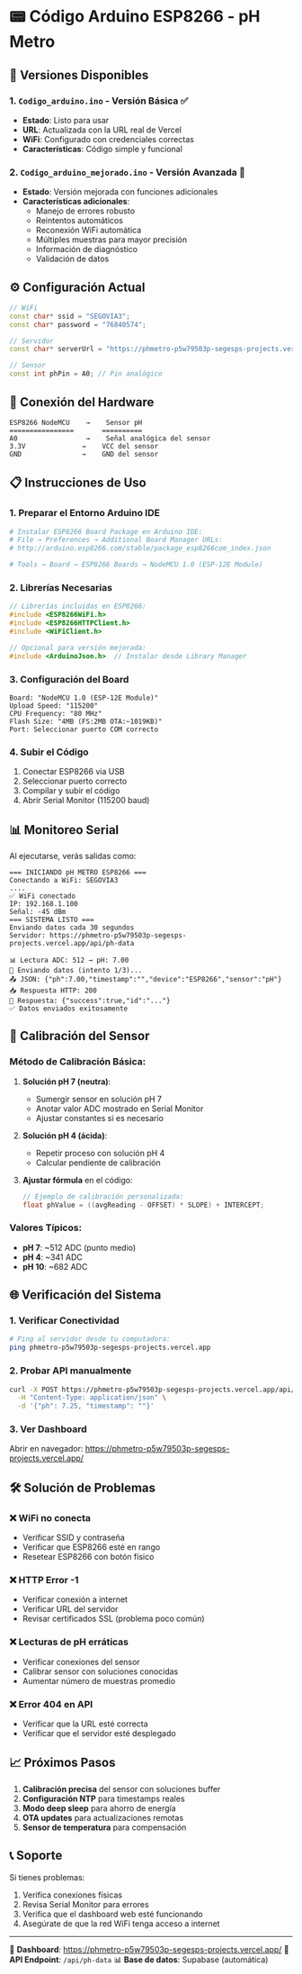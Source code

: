 # 📟 Código Arduino ESP8266 - pH Metro

## 🚀 Versiones Disponibles

### 1. `Codigo_arduino.ino` - Versión Básica ✅
- **Estado**: Listo para usar
- **URL**: Actualizada con la URL real de Vercel
- **WiFi**: Configurado con credenciales correctas
- **Características**: Código simple y funcional

### 2. `Codigo_arduino_mejorado.ino` - Versión Avanzada 🔧
- **Estado**: Versión mejorada con funciones adicionales
- **Características adicionales**:
  - Manejo de errores robusto
  - Reintentos automáticos
  - Reconexión WiFi automática
  - Múltiples muestras para mayor precisión
  - Información de diagnóstico
  - Validación de datos

## ⚙️ Configuración Actual

```cpp
// WiFi
const char* ssid = "SEGOVIA3";
const char* password = "76840574";

// Servidor
const char* serverUrl = "https://phmetro-p5w79503p-segesps-projects.vercel.app/api/ph-data";

// Sensor
const int phPin = A0; // Pin analógico
```

## 🔌 Conexión del Hardware

```
ESP8266 NodeMCU    →    Sensor pH
================       ==========
A0                 →    Señal analógica del sensor
3.3V              →    VCC del sensor
GND               →    GND del sensor
```

## 📋 Instrucciones de Uso

### 1. **Preparar el Entorno Arduino IDE**
```bash
# Instalar ESP8266 Board Package en Arduino IDE:
# File → Preferences → Additional Board Manager URLs:
# http://arduino.esp8266.com/stable/package_esp8266com_index.json

# Tools → Board → ESP8266 Boards → NodeMCU 1.0 (ESP-12E Module)
```

### 2. **Librerías Necesarias**
```cpp
// Librerías incluidas en ESP8266:
#include <ESP8266WiFi.h>
#include <ESP8266HTTPClient.h>
#include <WiFiClient.h>

// Opcional para versión mejorada:
#include <ArduinoJson.h>  // Instalar desde Library Manager
```

### 3. **Configuración del Board**
```
Board: "NodeMCU 1.0 (ESP-12E Module)"
Upload Speed: "115200"
CPU Frequency: "80 MHz"
Flash Size: "4MB (FS:2MB OTA:~1019KB)"
Port: Seleccionar puerto COM correcto
```

### 4. **Subir el Código**
1. Conectar ESP8266 via USB
2. Seleccionar puerto correcto
3. Compilar y subir el código
4. Abrir Serial Monitor (115200 baud)

## 📊 Monitoreo Serial

Al ejecutarse, verás salidas como:
```
=== INICIANDO pH METRO ESP8266 ===
Conectando a WiFi: SEGOVIA3
....
✅ WiFi conectado
IP: 192.168.1.100
Señal: -45 dBm
=== SISTEMA LISTO ===
Enviando datos cada 30 segundos
Servidor: https://phmetro-p5w79503p-segesps-projects.vercel.app/api/ph-data

📊 Lectura ADC: 512 → pH: 7.00
📡 Enviando datos (intento 1/3)...
📤 JSON: {"ph":7.00,"timestamp":"","device":"ESP8266","sensor":"pH"}
📥 Respuesta HTTP: 200
📄 Respuesta: {"success":true,"id":"..."}
✅ Datos enviados exitosamente
```

## 🔧 Calibración del Sensor

### Método de Calibración Básica:
1. **Solución pH 7 (neutra)**:
   - Sumergir sensor en solución pH 7
   - Anotar valor ADC mostrado en Serial Monitor
   - Ajustar constantes si es necesario

2. **Solución pH 4 (ácida)**:
   - Repetir proceso con solución pH 4
   - Calcular pendiente de calibración

3. **Ajustar fórmula** en el código:
   ```cpp
   // Ejemplo de calibración personalizada:
   float phValue = ((avgReading - OFFSET) * SLOPE) + INTERCEPT;
   ```

### Valores Típicos:
- **pH 7**: ~512 ADC (punto medio)
- **pH 4**: ~341 ADC 
- **pH 10**: ~682 ADC

## 🌐 Verificación del Sistema

### 1. **Verificar Conectividad**
```bash
# Ping al servidor desde tu computadora:
ping phmetro-p5w79503p-segesps-projects.vercel.app
```

### 2. **Probar API manualmente**
```bash
curl -X POST https://phmetro-p5w79503p-segesps-projects.vercel.app/api/ph-data \
  -H "Content-Type: application/json" \
  -d '{"ph": 7.25, "timestamp": ""}'
```

### 3. **Ver Dashboard**
Abrir en navegador: https://phmetro-p5w79503p-segesps-projects.vercel.app/

## 🛠️ Solución de Problemas

### ❌ WiFi no conecta
- Verificar SSID y contraseña
- Verificar que ESP8266 esté en rango
- Resetear ESP8266 con botón físico

### ❌ HTTP Error -1
- Verificar conexión a internet
- Verificar URL del servidor
- Revisar certificados SSL (problema poco común)

### ❌ Lecturas de pH erráticas
- Verificar conexiones del sensor
- Calibrar sensor con soluciones conocidas
- Aumentar número de muestras promedio

### ❌ Error 404 en API
- Verificar que la URL esté correcta
- Verificar que el servidor esté desplegado

## 📈 Próximos Pasos

1. **Calibración precisa** del sensor con soluciones buffer
2. **Configuración NTP** para timestamps reales
3. **Modo deep sleep** para ahorro de energía
4. **OTA updates** para actualizaciones remotas
5. **Sensor de temperatura** para compensación

## 📞 Soporte

Si tienes problemas:
1. Verifica conexiones físicas
2. Revisa Serial Monitor para errores
3. Verifica que el dashboard web esté funcionando
4. Asegúrate de que la red WiFi tenga acceso a internet

---
🔗 **Dashboard**: https://phmetro-p5w79503p-segesps-projects.vercel.app/
🔧 **API Endpoint**: `/api/ph-data`
📊 **Base de datos**: Supabase (automática)
